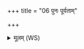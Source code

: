 +++
title = "06 पुनः पूर्यताम्"

+++
<details><summary>मूलम् (WS)</summary>

पुनः पूर्यतां यदहन्त्वस्यौदनोऽयं तिष्ठत्वक्षितः सदा ।  
वैवस्वतेन गुप्तो अस्तु राज्ञा ममैतोरुप जीवन्त मे स्वाः ॥ ७ ॥
</details>